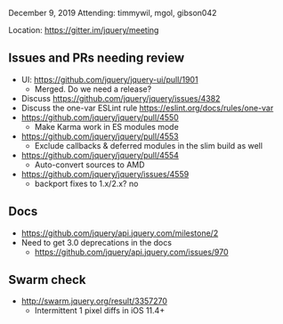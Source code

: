 December 9, 2019
Attending: timmywil, mgol, gibson042

Location: https://gitter.im/jquery/meeting

## Issues and PRs needing review
* UI: https://github.com/jquery/jquery-ui/pull/1901
  - Merged. Do we need a release?
* Discuss https://github.com/jquery/jquery/issues/4382 
* Discuss the one-var ESLint rule https://eslint.org/docs/rules/one-var 
* https://github.com/jquery/jquery/pull/4550
  - Make Karma work in ES modules mode
* https://github.com/jquery/jquery/pull/4553
  - Exclude callbacks & deferred modules in the slim build as well
* https://github.com/jquery/jquery/pull/4554
  - Auto-convert sources to AMD
* https://github.com/jquery/jquery/issues/4559
	- backport fixes to 1.x/2.x? no

## Docs
* https://github.com/jquery/api.jquery.com/milestone/2
* Need to get 3.0 deprecations in the docs
  - https://github.com/jquery/api.jquery.com/issues/970

## Swarm check
* http://swarm.jquery.org/result/3357270
  - Intermittent 1 pixel diffs in iOS 11.4+
